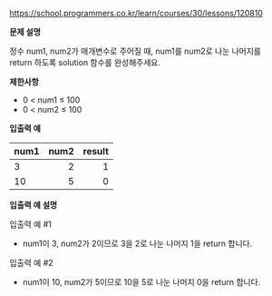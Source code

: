 https://school.programmers.co.kr/learn/courses/30/lessons/120810

**문제 설명**

정수 num1, num2가 매개변수로 주어질 때, num1를 num2로 나눈 나머지를 <br> 
return 하도록 solution 함수를 완성해주세요.

**제한사항**

- 0 < num1 ≤ 100
- 0 < num2 ≤ 100

**입출력 예**

| num1 | 	num2 | 	result |
|------|------:|--------:|
| 3    |    	2 |      	1 |
| 10   |    	5 |      	0 |

**입출력 예 설명**

입출력 예 #1

- num1이 3, num2가 2이므로 3을 2로 나눈 나머지 1을 return 합니다.

입출력 예 #2

- num1이 10, num2가 5이므로 10을 5로 나눈 나머지 0을 return 합니다.